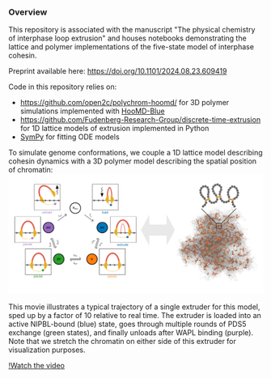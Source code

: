 ### Overview ###

This repository is associated with the manuscript "The physical chemistry of interphase loop extrusion" and houses notebooks demonstrating the lattice and polymer implementations of the five-state model of interphase cohesin.

Preprint available here: https://doi.org/10.1101/2024.08.23.609419

Code in this repository relies on:
- https://github.com/open2c/polychrom-hoomd/ for 3D polymer simulations implemented with [HooMD-Blue](https://github.com/glotzerlab/hoomd-blue)
- https://github.com/Fudenberg-Research-Group/discrete-time-extrusion for 1D lattice models of extrusion implemented in Python
- [SymPy](https://www.sympy.org/en/index.html) for fitting ODE models

To simulate genome conformations, we couple a 1D lattice model describing cohesin dynamics with a 3D polymer model describing the spatial position of chromatin:
![Model](./figures/five-state-polymer.png?raw=true)



This movie illustrates a typical trajectory of a single extruder for this model, sped up by a factor of 10 relative to real time.
The extruder is loaded into an active NIPBL-bound (blue) state, goes through multiple rounds of PDS5 exchange (green states), and finally unloads after WAPL binding (purple). Note that we stretch the chromatin on either side of this extruder for visualization purposes.

[!Watch the video](https://github.com/user-attachments/assets/0e392265-457f-49ed-a4af-4a700d4a4917)









